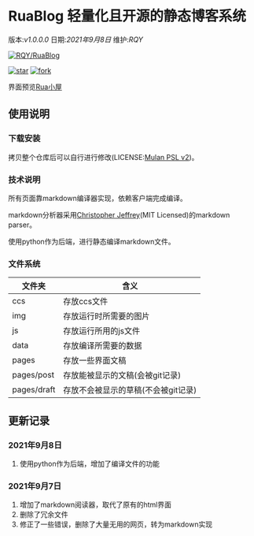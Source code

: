 # RuaBlog 轻量化且开源的静态博客系统

版本:*v1.0.0.0* 日期:*2021年9月8日* 维护:*RQY*

[![RQY/RuaBlog](https://gitee.com/muronglengjing/rua-blog/widgets/widget_card.svg?colors=4183c4,ffffff,ffffff,e3e9ed,666666,9b9b9b)](https://gitee.com/muronglengjing/rua-blog)

<a href='https://gitee.com/muronglengjing/rua-blog/stargazers'><img src='https://gitee.com/muronglengjing/rua-blog/badge/star.svg?theme=dark' alt='star'></img></a>  [![fork](https://gitee.com/muronglengjing/rua-blog/badge/fork.svg?theme=dark)](https://gitee.com/muronglengjing/rua-blog/members)

界面预览[Rua小屋](https://ruaqy.github.io)

## 使用说明

### 下载安装

拷贝整个仓库后可以自行进行修改(LICENSE:[Mulan PSL v2](http://license.coscl.org.cn/MulanPSL2))。

### 技术说明

所有页面靠markdown编译器实现，依赖客户端完成编译。

markdown分析器采用[Christopher Jeffrey](https://github.com/markedjs/marked)(MIT Licensed)的markdown parser。

使用python作为后端，进行静态编译markdown文件。

### 文件系统

|文件夹			|含义								|
|--------------|-----------------------------------|
|ccs			|存放ccs文件							|
|img			|存放运行时所需要的图片				|
|js			|存放运行所用的js文件					|
|data	|存放编译所需要的数据	|
|pages			|存放一些界面文稿						|
|pages/post	|存放能被显示的文稿(会被git记录)		|
|pages/draft	|存放不会被显示的草稿(不会被git记录)	|




## 更新记录

### 2021年9月8日

 1. 使用python作为后端，增加了编译文件的功能

### 2021年9月7日

 1. 增加了markdown阅读器，取代了原有的html界面
 2. 删除了冗余文件
 3. 修正了一些错误，删除了大量无用的网页，转为markdown实现